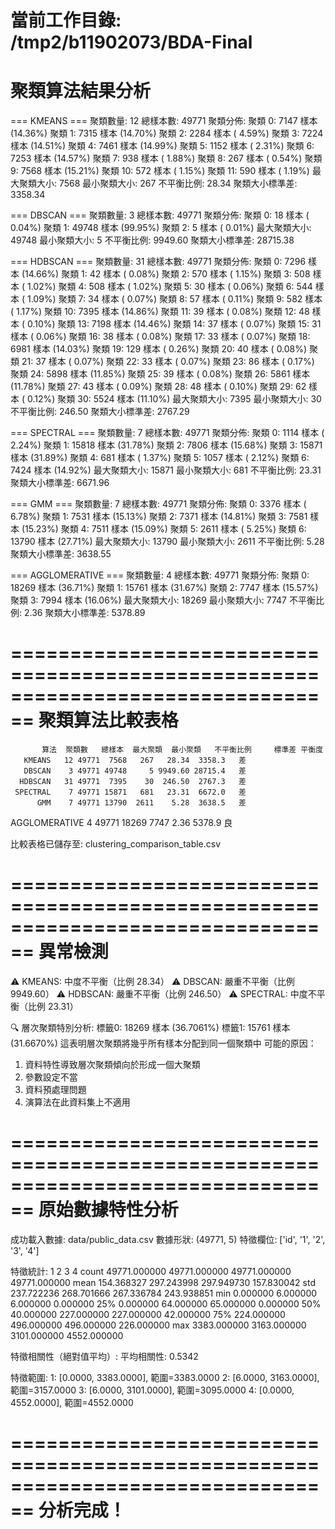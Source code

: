 當前工作目錄: /tmp2/b11902073/BDA-Final
================================================================================
聚類算法結果分析
================================================================================

=== KMEANS ===
聚類數量: 12
總樣本數: 49771
聚類分佈:
  聚類 0:  7147 樣本 (14.36%)
  聚類 1:  7315 樣本 (14.70%)
  聚類 2:  2284 樣本 ( 4.59%)
  聚類 3:  7224 樣本 (14.51%)
  聚類 4:  7461 樣本 (14.99%)
  聚類 5:  1152 樣本 ( 2.31%)
  聚類 6:  7253 樣本 (14.57%)
  聚類 7:   938 樣本 ( 1.88%)
  聚類 8:   267 樣本 ( 0.54%)
  聚類 9:  7568 樣本 (15.21%)
  聚類 10:   572 樣本 ( 1.15%)
  聚類 11:   590 樣本 ( 1.19%)
最大聚類大小: 7568
最小聚類大小: 267
不平衡比例: 28.34
聚類大小標準差: 3358.34

=== DBSCAN ===
聚類數量: 3
總樣本數: 49771
聚類分佈:
  聚類 0:    18 樣本 ( 0.04%)
  聚類 1: 49748 樣本 (99.95%)
  聚類 2:     5 樣本 ( 0.01%)
最大聚類大小: 49748
最小聚類大小: 5
不平衡比例: 9949.60
聚類大小標準差: 28715.38

=== HDBSCAN ===
聚類數量: 31
總樣本數: 49771
聚類分佈:
  聚類 0:  7296 樣本 (14.66%)
  聚類 1:    42 樣本 ( 0.08%)
  聚類 2:   570 樣本 ( 1.15%)
  聚類 3:   508 樣本 ( 1.02%)
  聚類 4:   508 樣本 ( 1.02%)
  聚類 5:    30 樣本 ( 0.06%)
  聚類 6:   544 樣本 ( 1.09%)
  聚類 7:    34 樣本 ( 0.07%)
  聚類 8:    57 樣本 ( 0.11%)
  聚類 9:   582 樣本 ( 1.17%)
  聚類 10:  7395 樣本 (14.86%)
  聚類 11:    39 樣本 ( 0.08%)
  聚類 12:    48 樣本 ( 0.10%)
  聚類 13:  7198 樣本 (14.46%)
  聚類 14:    37 樣本 ( 0.07%)
  聚類 15:    31 樣本 ( 0.06%)
  聚類 16:    38 樣本 ( 0.08%)
  聚類 17:    33 樣本 ( 0.07%)
  聚類 18:  6981 樣本 (14.03%)
  聚類 19:   129 樣本 ( 0.26%)
  聚類 20:    40 樣本 ( 0.08%)
  聚類 21:    37 樣本 ( 0.07%)
  聚類 22:    33 樣本 ( 0.07%)
  聚類 23:    86 樣本 ( 0.17%)
  聚類 24:  5898 樣本 (11.85%)
  聚類 25:    39 樣本 ( 0.08%)
  聚類 26:  5861 樣本 (11.78%)
  聚類 27:    43 樣本 ( 0.09%)
  聚類 28:    48 樣本 ( 0.10%)
  聚類 29:    62 樣本 ( 0.12%)
  聚類 30:  5524 樣本 (11.10%)
最大聚類大小: 7395
最小聚類大小: 30
不平衡比例: 246.50
聚類大小標準差: 2767.29

=== SPECTRAL ===
聚類數量: 7
總樣本數: 49771
聚類分佈:
  聚類 0:  1114 樣本 ( 2.24%)
  聚類 1: 15818 樣本 (31.78%)
  聚類 2:  7806 樣本 (15.68%)
  聚類 3: 15871 樣本 (31.89%)
  聚類 4:   681 樣本 ( 1.37%)
  聚類 5:  1057 樣本 ( 2.12%)
  聚類 6:  7424 樣本 (14.92%)
最大聚類大小: 15871
最小聚類大小: 681
不平衡比例: 23.31
聚類大小標準差: 6671.96

=== GMM ===
聚類數量: 7
總樣本數: 49771
聚類分佈:
  聚類 0:  3376 樣本 ( 6.78%)
  聚類 1:  7531 樣本 (15.13%)
  聚類 2:  7371 樣本 (14.81%)
  聚類 3:  7581 樣本 (15.23%)
  聚類 4:  7511 樣本 (15.09%)
  聚類 5:  2611 樣本 ( 5.25%)
  聚類 6: 13790 樣本 (27.71%)
最大聚類大小: 13790
最小聚類大小: 2611
不平衡比例: 5.28
聚類大小標準差: 3638.55

=== AGGLOMERATIVE ===
聚類數量: 4
總樣本數: 49771
聚類分佈:
  聚類 0: 18269 樣本 (36.71%)
  聚類 1: 15761 樣本 (31.67%)
  聚類 2:  7747 樣本 (15.57%)
  聚類 3:  7994 樣本 (16.06%)
最大聚類大小: 18269
最小聚類大小: 7747
不平衡比例: 2.36
聚類大小標準差: 5378.89

================================================================================
聚類算法比較表格
================================================================================
           算法  聚類數   總樣本  最大聚類  最小聚類   不平衡比例     標準差 平衡度
       KMEANS   12 49771  7568   267   28.34  3358.3   差
       DBSCAN    3 49771 49748     5 9949.60 28715.4   差
      HDBSCAN   31 49771  7395    30  246.50  2767.3   差
     SPECTRAL    7 49771 15871   681   23.31  6672.0   差
          GMM    7 49771 13790  2611    5.28  3638.5   差
AGGLOMERATIVE    4 49771 18269  7747    2.36  5378.9   良

比較表格已儲存至: clustering_comparison_table.csv

================================================================================
異常檢測
================================================================================
⚠️  KMEANS: 中度不平衡（比例 28.34）
⚠️  DBSCAN: 嚴重不平衡（比例 9949.60）
⚠️  HDBSCAN: 嚴重不平衡（比例 246.50）
⚠️  SPECTRAL: 中度不平衡（比例 23.31）

🔍 層次聚類特別分析:
   標籤0: 18269 樣本 (36.7061%)
   標籤1: 15761 樣本 (31.6670%)
   這表明層次聚類將幾乎所有樣本分配到同一個聚類中
   可能的原因：
   1. 資料特性導致層次聚類傾向於形成一個大聚類
   2. 參數設定不當
   3. 資料預處理問題
   4. 演算法在此資料集上不適用

================================================================================
原始數據特性分析
================================================================================
成功載入數據: data/public_data.csv
數據形狀: (49771, 5)
特徵欄位: ['id', '1', '2', '3', '4']

特徵統計:
                  1             2             3             4
count  49771.000000  49771.000000  49771.000000  49771.000000
mean     154.368327    297.243998    297.949730    157.830042
std      237.722236    268.701666    267.336784    243.938851
min        0.000000      6.000000      6.000000      0.000000
25%        0.000000     64.000000     65.000000      0.000000
50%       40.000000    227.000000    227.000000     42.000000
75%      224.000000    496.000000    496.000000    226.000000
max     3383.000000   3163.000000   3101.000000   4552.000000

特徵相關性（絕對值平均）:
平均相關性: 0.5342

特徵範圍:
1: [0.0000, 3383.0000], 範圍=3383.0000
2: [6.0000, 3163.0000], 範圍=3157.0000
3: [6.0000, 3101.0000], 範圍=3095.0000
4: [0.0000, 4552.0000], 範圍=4552.0000

================================================================================
分析完成！
================================================================================
